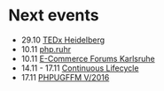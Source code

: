 # Next events

* 29.10 [TEDx Heidelberg](http://tedxheidelberg.de)
* 10.11 [php.ruhr](https://2016.php.ruhr)
* 10.11 [E-Commerce Forums Karlsruhe](http://www.ecommka.de)
* 14.11 - 17.11 [Continuous Lifecycle](http://www.continuouslifecycle.de)
* 17.11 [PHPUGFFM V/2016](http://www.phpugffm.de/)
